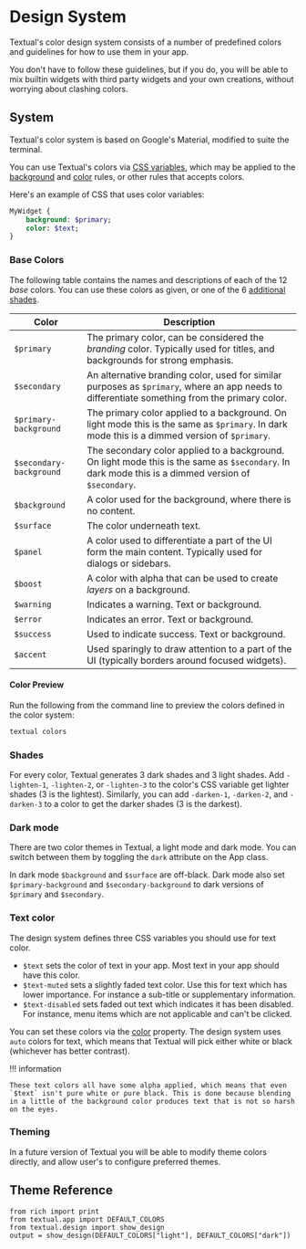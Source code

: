 # Design System

Textual's color design system consists of a number of predefined colors and guidelines for how to use them in your app.

You don't have to follow these guidelines, but if you do, you will be able to mix builtin widgets with third party widgets and your own creations, without worrying about clashing colors.

## System

Textual's color system is based on Google's Material, modified to suite the terminal.

You can use Textual's colors via [CSS variables](../guide/CSS.md#css-variables), which may be applied to the [background](../styles/background.md) and [color](../styles/color.md) rules, or other rules that accepts colors. 

Here's an example of CSS that uses color variables:
 

```sass
MyWidget {
    background: $primary;
    color: $text;
}
```

### Base Colors

The following table contains the names and descriptions of each of the 12 *base* colors. You can use these colors as given, or one of the 6 [additional shades](#shades).


| Color                   | Description                                                                                                                                         |
| ----------------------- | --------------------------------------------------------------------------------------------------------------------------------------------------- |
| `$primary`              | The primary color, can be considered the *branding* color. Typically used for titles, and backgrounds for strong emphasis.                          |
| `$secondary`            | An alternative branding color, used for similar purposes as `$primary`, where an app needs to differentiate something from the primary color.       |
| `$primary-background`   | The primary color applied to a background. On light mode this is the same as `$primary`. In dark mode this is a dimmed version of `$primary`.       |
| `$secondary-background` | The secondary color applied to a background. On light mode this is the same as `$secondary`. In dark mode this is a dimmed version of `$secondary`. |
| `$background`           | A color used for the background, where there is no content.                                                                                         |
| `$surface`              | The color underneath text.                                                                                                                          |
| `$panel`                | A color used to differentiate a part of the UI form the main content. Typically used for dialogs or sidebars.                                       |
| `$boost`                | A color with alpha that can be used to create *layers* on a background.                                                                             |
| `$warning`              | Indicates a warning. Text or background.                                                                                                            |
| `$error`                | Indicates an error.  Text or background.                                                                                                            |
| `$success`              | Used to indicate success.  Text or background.                                                                                                      |
| `$accent`               | Used sparingly to draw attention to a part of the UI (typically borders around focused widgets).                                                    |


#### Color Preview

Run the following from the command line to preview the colors defined in the color system:

```bash
textual colors
```


### Shades

For every color, Textual generates 3 dark shades and 3 light shades. Add `-lighten-1`, `-lighten-2`, or `-lighten-3` to the color's CSS variable get lighter shades (3 is the lightest). Similarly, you can add `-darken-1`, `-darken-2`, and `-darken-3` to a color to get the darker shades (3 is the darkest).

### Dark mode

There are two color themes in Textual, a light mode and dark mode. You can switch between them by toggling the `dark` attribute on the App class.

In dark mode `$background` and `$surface` are off-black. Dark mode also set `$primary-background` and `$secondary-background` to dark versions of `$primary` and `$secondary`.

### Text color

The design system defines three CSS variables you should use for text color.

- `$text` sets the color of text in your app. Most text in your app should have this color.
- `$text-muted` sets a slightly faded text color. Use this for text which has lower importance. For instance a sub-title or supplementary information.
- `$text-disabled` sets faded out text which indicates it has been disabled. For instance, menu items which are not applicable and can't be clicked.

You can set these colors via the [color](../styles/color.md) property. The design system uses `auto` colors for text, which means that Textual will pick either white or black (whichever has better contrast).

!!! information

    These text colors all have some alpha applied, which means that even `$text` isn't pure white or pure black. This is done because blending in a little of the background color produces text that is not so harsh on the eyes.

### Theming

In a future version of Textual you will be able to modify theme colors directly, and allow user's to configure preferred themes.

## Theme Reference

```{.rich title="Textual Theme Colors"}
from rich import print
from textual.app import DEFAULT_COLORS
from textual.design import show_design
output = show_design(DEFAULT_COLORS["light"], DEFAULT_COLORS["dark"])
```

